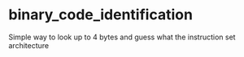 # binary_code_identification
Simple way to look up to 4 bytes and guess what the instruction set architecture
